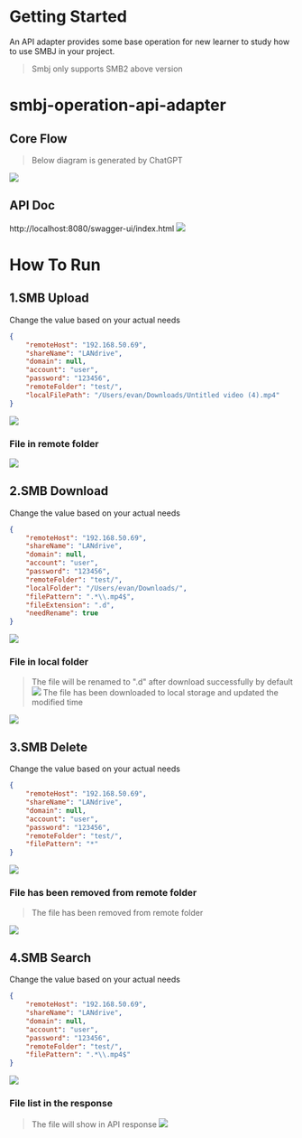 

# Getting Started

An API adapter provides some base operation for new learner to study how to use SMBJ in your project.
> Smbj only supports SMB2 above version

# smbj-operation-api-adapter
## Core Flow
> Below diagram is generated by ChatGPT

![](doc/plantUML/smbj-operation-api-adapter/smb-api-operation-flow.png)

## API Doc
http://localhost:8080/swagger-ui/index.html
![](doc/swagger/swagger-ui.png)

# How To Run

## 1.SMB Upload
Change the value based on your actual needs
```json
{
    "remoteHost": "192.168.50.69",
    "shareName": "LANdrive",
    "domain": null,
    "account": "user",
    "password": "123456",
    "remoteFolder": "test/",
    "localFilePath": "/Users/evan/Downloads/Untitled video (4).mp4"
}

```
![](doc/swagger/smb-upload.png)

### **File in remote folder**
![](doc/swagger/uploadedFile.png)

## 2.SMB Download
Change the value based on your actual needs
```json
{
    "remoteHost": "192.168.50.69",
    "shareName": "LANdrive",
    "domain": null,
    "account": "user",
    "password": "123456",
    "remoteFolder": "test/",
    "localFolder": "/Users/evan/Downloads/",
    "filePattern": ".*\\.mp4$",
    "fileExtension": ".d",
    "needRename": true
}
```
![](doc/swagger/smb-download.png)
### **File in local folder**
> The file will be renamed to ".d" after download successfully by default
![](doc/swagger/downloadedFIle.png)
> The file has been downloaded to local storage and updated the modified time

![](doc/swagger/downloadedFIle2.png)

## 3.SMB Delete
Change the value based on your actual needs
```json
{
    "remoteHost": "192.168.50.69",
    "shareName": "LANdrive",
    "domain": null,
    "account": "user",
    "password": "123456",
    "remoteFolder": "test/",
    "filePattern": "*"
}
```
![](doc/swagger/smb-delete.png)

### **File has been removed from remote folder**
> The file has been removed from remote folder

![](doc/swagger/removedFile.png)


## 4.SMB Search
Change the value based on your actual needs
```json
{
    "remoteHost": "192.168.50.69",
    "shareName": "LANdrive",
    "domain": null,
    "account": "user",
    "password": "123456",
    "remoteFolder": "test/",
    "filePattern": ".*\\.mp4$"
}
```
![](doc/swagger/smb-search.png)

### **File list in the response**
> The file will show in API response
![](doc/swagger/searchedFile.png)

